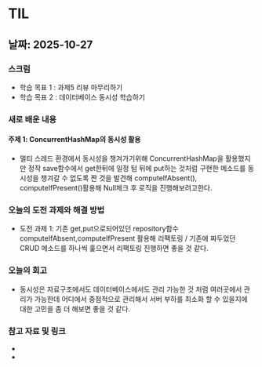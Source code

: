 # TIL

## 날짜: 2025-10-27

### 스크럼
- 학습 목표 1 : 과제5 리뷰 마무리하기
- 학습 목표 2 : 데이터베이스 동시성 학습하기

### 새로 배운 내용
#### 주제 1: ConcurrentHashMap의 동시성 활용
- 멀티 스레드 환경에서 동시성을 챙겨가기위해 ConcurrentHashMap을 활용했지만 정작 save함수에서 get한뒤에 일정 텀 뒤에 put하는 것처럼 구현한 메소드를 동시성을 챙겨갈 수 없도록 짠 것을 발견해 computeIfAbsent(), computeIfPresent()활용해 Null체크 후 로직을 진행해보려고한다.

### 오늘의 도전 과제와 해결 방법
- 도전 과제 1: 기존 get,put으로되어있던 repository함수 computeIfAbsent,computeIfPresent 활용해 리팩토링 / 기존에 짜두었던 CRUD 메소드를 하나씩 훑으면서 리팩토링 진행하면 좋을 것 같다. 

### 오늘의 회고
- 동시성은 자료구조에서도 데이터베이스에서도 관리 가능한 것 처럼 여러곳에서 관리가 가능한데 어디에서 중점적으로 관리해서 서버 부하를 최소화 할 수 있을지에 대한 고민을 좀 더 해보면 좋을 것 같다.

### 참고 자료 및 링크
- 
- 
